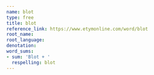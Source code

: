 ```yaml
---
name: blot
type: free
title: blot
reference_link: https://www.etymonline.com/word/blot
root_name: 
root_language: 
denotation: 
word_sums:
- sum: 'Blot + '
  respelling: blot
---
```

